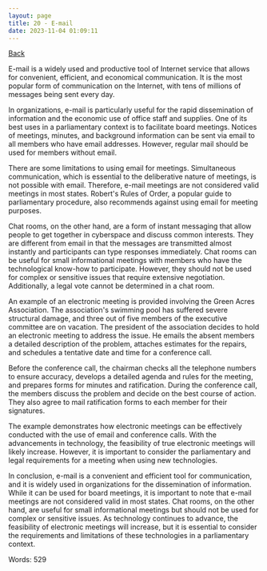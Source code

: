 ```yaml
---
layout: page
title: 20 - E-mail
date: 2023-11-04 01:09:11
---
```


[Back](./)


E-mail is a widely used and productive tool of Internet service that allows for convenient, efficient, and economical communication. It is the most popular form of communication on the Internet, with tens of millions of messages being sent every day.

In organizations, e-mail is particularly useful for the rapid dissemination of information and the economic use of office staff and supplies. One of its best uses in a parliamentary context is to facilitate board meetings. Notices of meetings, minutes, and background information can be sent via email to all members who have email addresses. However, regular mail should be used for members without email.

There are some limitations to using email for meetings. Simultaneous communication, which is essential to the deliberative nature of meetings, is not possible with email. Therefore, e-mail meetings are not considered valid meetings in most states. Robert's Rules of Order, a popular guide to parliamentary procedure, also recommends against using email for meeting purposes.

Chat rooms, on the other hand, are a form of instant messaging that allow people to get together in cyberspace and discuss common interests. They are different from email in that the messages are transmitted almost instantly and participants can type responses immediately. Chat rooms can be useful for small informational meetings with members who have the technological know-how to participate. However, they should not be used for complex or sensitive issues that require extensive negotiation. Additionally, a legal vote cannot be determined in a chat room.

An example of an electronic meeting is provided involving the Green Acres Association. The association's swimming pool has suffered severe structural damage, and three out of five members of the executive committee are on vacation. The president of the association decides to hold an electronic meeting to address the issue. He emails the absent members a detailed description of the problem, attaches estimates for the repairs, and schedules a tentative date and time for a conference call.

Before the conference call, the chairman checks all the telephone numbers to ensure accuracy, develops a detailed agenda and rules for the meeting, and prepares forms for minutes and ratification. During the conference call, the members discuss the problem and decide on the best course of action. They also agree to mail ratification forms to each member for their signatures.

The example demonstrates how electronic meetings can be effectively conducted with the use of email and conference calls. With the advancements in technology, the feasibility of true electronic meetings will likely increase. However, it is important to consider the parliamentary and legal requirements for a meeting when using new technologies.

In conclusion, e-mail is a convenient and efficient tool for communication, and it is widely used in organizations for the dissemination of information. While it can be used for board meetings, it is important to note that e-mail meetings are not considered valid in most states. Chat rooms, on the other hand, are useful for small informational meetings but should not be used for complex or sensitive issues. As technology continues to advance, the feasibility of electronic meetings will increase, but it is essential to consider the requirements and limitations of these technologies in a parliamentary context.

Words: 529